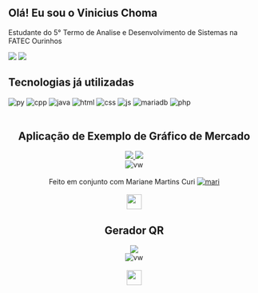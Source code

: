 ## Olá! Eu sou o Vinicius Choma
Estudante do 5° Termo de Analise e Desenvolvimento de Sistemas na FATEC Ourinhos

<a href = "mailto:viniciuschoma@outlook.com"><img src="https://img.shields.io/badge/Microsoft_Outlook-0078D4?style=for-the-badge&logo=microsoft-outlook&logoColor=white" target="_blank"></a>
<a href="https://www.linkedin.com/in/vinicius-woicikieviz-choma-22131b249/" target="_blank"><img src="https://img.shields.io/badge/-LinkedIn-%230077B5?style=for-the-badge&logo=linkedin&logoColor=white" target="_blank"></a> 



## Tecnologias já utilizadas
<div style="display: inline_block">
  <img align="center" alt="py" src="https://img.shields.io/badge/Python-3776AB?style=for-the-badge&logo=python&logoColor=white" />
  <img align="center" alt="cpp" src="https://img.shields.io/badge/C%2B%2B-00599C?style=for-the-badge&logo=c%2B%2B&logoColor=white" />
  <img align="center" alt="java" src="https://img.shields.io/badge/Java-ED8B00?style=for-the-badge&logo=openjdk&logoColor=white" />
  <img align="center" alt="html" src="https://img.shields.io/badge/HTML5-E34F26?style=for-the-badge&logo=html5&logoColor=white" />
  <img align="center" alt="css" src="https://img.shields.io/badge/CSS3-1572B6?style=for-the-badge&logo=css3&logoColor=white" />
  <img align="center" alt="js" src="https://img.shields.io/badge/JavaScript-F7DF1E?style=for-the-badge&logo=javascript&logoColor=black" />
  <img align="center" alt="mariadb" src="https://img.shields.io/badge/MariaDB-003545?style=for-the-badge&logo=mariadb&logoColor=white" />
  <img align="center" alt="php" src="https://img.shields.io/badge/PHP-777BB4?style=for-the-badge&logo=php&logoColor=white" />
  
  
</div><br/>

<div style="display: inline_block">
  
</div>
  <div align="center">
  <h2> Aplicação de Exemplo de Gráfico de Mercado</h2>
</div>
<div align="center">
  <div align="center">
  <a href="https://youtu.be/veoxNMBwUv8">
  <img src="https://ugc.padletcdn.com/uploads/padlet-uploads/2252152595/90bccd163ce5a83795c3f1dd0b01f028/image.png?token=PITqSMvvC6deokv2J1OKbtOAyXpkHdLDj5X72J9ihgVYSZziPYBLXAS2yztwpNVsHx08PZxvh1OJ_ajwrEdwZ2JNIDRHoHvMTFq2yfLfwCMF1w0bqfAI3A63wTfymFKeX6EeJbIKBr9ab_RswXFU-hIzb1CmTHiZJemCZNMVL19zKLUtysLxXgh_m06h1Pn5D2cXKPPxTbKK8GtTvqrph8RiawplsZtfnuhUujCDico="/>
    <img src="https://ugc.padletcdn.com/uploads/padlet-uploads/2252152595/046ba7006766ded298030cbcf00aabca/image.png?token=PITqSMvvC6deokv2J1OKbtOAyXpkHdLDj5X72J9ihgVYSZziPYBLXAS2yztwpNVsHx08PZxvh1OJ_ajwrEdwZ2JNIDRHoHvMTFq2yfLfwCMF1w0bqfAI3A63wTfymFKekgWhujexsupkefkLLa1KiFhv-ZSosH_gX0Hp42NW-ZRQnzMcX9-oaR2DSHfKrnCKbASWdWrzBL5BAhutNY3dtv1zbrFM6gRoBSQYA-Ccjjs="/>
  </a>
   <br>
  <img align="top" alt="vw" src="https://img.shields.io/badge/Python-3776AB?style=for-the-badge&logo=python&logoColor=white">
    <br><br>
    Feito em conjunto com Mariane Martins Curi
    <a href="https://github.com/marianecuri">
    <img align="top" alt="mari" src="https://img.shields.io/badge/GitHub-100000?style=for-the-badge&logo=github&logoColor=white">
    </a>
    <br><br>
    <a href="https://github.com/marianecuri/ADS-Fatec-Ourinhos/tree/main/3º%20Semestre/Economia%20e%20Finanças" target="_blank"><img src="https://img.shields.io/badge/ACESSAR-gray?logo=github" height="30px" target="_blank"></a>
</div>

<div style="display: inline_block">
  
</div>
  <div align="center">
  <h2> Gerador QR</h2>
</div>
<div align="center">
  <div align="center">
  <a href="https://youtu.be/s4ChTSsgCxY?feature=shared">
  <img src="https://ugc.padletcdn.com/uploads/padlet-uploads/2252152595/74236ec7ecea00f0f8b5856f72197a8f/image.png?token=PITqSMvvC6deokv2J1OKbtOAyXpkHdLDj5X72J9ihgVYSZziPYBLXAS2yztwpNVsHx08PZxvh1OJ_ajwrEdwZ2JNIDRHoHvMTFq2yfLfwCMF1w0bqfAI3A63wTfymFKegLVRMqOu1MXiMakm_tqrs-PqxJt6Mv1kLAMjTR9w7AKnXyc91qg1tfJSDp8V2B2zxuBIN4sxF7BdqmTMustKv2xKHfOw38SswlHpSAx-DqU="/>
  </a>
   <br>
  <img align="top" alt="vw" src="https://img.shields.io/badge/Python-3776AB?style=for-the-badge&logo=python&logoColor=white">
    <br><br>
    <a href="https://github.com/viichoma/QRCode-Python" target="_blank"><img src="https://img.shields.io/badge/ACESSAR-gray?logo=github" height="30px" target="_blank"></a>
</div>
